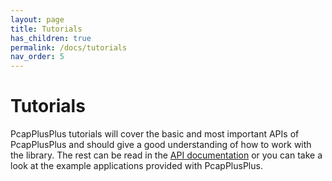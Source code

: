 ```yaml
---
layout: page
title: Tutorials
has_children: true
permalink: /docs/tutorials
nav_order: 5
---
```


# Tutorials

PcapPlusPlus tutorials will cover the basic and most important APIs of PcapPlusPlus and should give a good understanding of how to work with the library. The rest can be read in the [API documentation](TODO) or you can take a look at the example applications provided with PcapPlusPlus.
